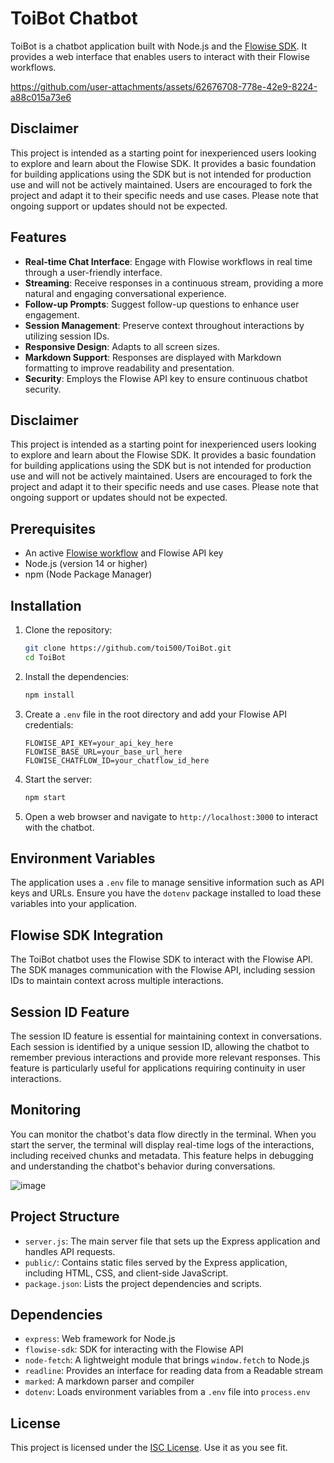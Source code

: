 # ToiBot Chatbot

ToiBot is a chatbot application built with Node.js and the [Flowise SDK](https://www.npmjs.com/package/flowise-sdk). It provides a web interface that enables users to interact with their Flowise workflows.

https://github.com/user-attachments/assets/62676708-778e-42e9-8224-a88c015a73e6

## Disclaimer

This project is intended as a starting point for inexperienced users looking to explore and learn about the Flowise SDK. It provides a basic foundation for building applications using the SDK but is not intended for production use and will not be actively maintained. Users are encouraged to fork the project and adapt it to their specific needs and use cases. Please note that ongoing support or updates should not be expected.

## Features

- **Real-time Chat Interface**: Engage with Flowise workflows in real time through a user-friendly interface.
- **Streaming**:  Receive responses in a continuous stream, providing a more natural and engaging conversational experience.
- **Follow-up Prompts**: Suggest follow-up questions to enhance user engagement.
- **Session Management**: Preserve context throughout interactions by utilizing session IDs.
- **Responsive Design**: Adapts to all screen sizes.
- **Markdown Support**:  Responses are displayed with Markdown formatting to improve readability and presentation.
- **Security**: Employs the Flowise API key to ensure continuous chatbot security.

## Disclaimer

This project is intended as a starting point for inexperienced users looking to explore and learn about the Flowise SDK. It provides a basic foundation for building applications using the SDK but is not intended for production use and will not be actively maintained. Users are encouraged to fork the project and adapt it to their specific needs and use cases. Please note that ongoing support or updates should not be expected.

## Prerequisites

- An active [Flowise workflow](https://github.com/FlowiseAI/Flowise) and Flowise API key
- Node.js (version 14 or higher)
- npm (Node Package Manager)

## Installation

1. Clone the repository:

   ```bash
   git clone https://github.com/toi500/ToiBot.git
   cd ToiBot
   ```

2. Install the dependencies:

   ```bash
   npm install
   ```

3. Create a `.env` file in the root directory and add your Flowise API credentials:

   ```plaintext
   FLOWISE_API_KEY=your_api_key_here
   FLOWISE_BASE_URL=your_base_url_here
   FLOWISE_CHATFLOW_ID=your_chatflow_id_here
   ```

4. Start the server:

   ```bash
   npm start
   ```

5. Open a web browser and navigate to `http://localhost:3000` to interact with the chatbot.

## Environment Variables

The application uses a `.env` file to manage sensitive information such as API keys and URLs. Ensure you have the `dotenv` package installed to load these variables into your application.

## Flowise SDK Integration

The ToiBot chatbot uses the Flowise SDK to interact with the Flowise API. The SDK manages communication with the Flowise API, including session IDs to maintain context across multiple interactions.

## Session ID Feature

The session ID feature is essential for maintaining context in conversations. Each session is identified by a unique session ID, allowing the chatbot to remember previous interactions and provide more relevant responses. This feature is particularly useful for applications requiring continuity in user interactions.

## Monitoring

You can monitor the chatbot's data flow directly in the terminal. When you start the server, the terminal will display real-time logs of the interactions, including received chunks and metadata. This feature helps in debugging and understanding the chatbot's behavior during conversations.

![image](https://github.com/user-attachments/assets/e5823699-2f5a-42ca-a7d4-f5e41e66f06d)


## Project Structure

- `server.js`: The main server file that sets up the Express application and handles API requests.
- `public/`: Contains static files served by the Express application, including HTML, CSS, and client-side JavaScript.
- `package.json`: Lists the project dependencies and scripts.

## Dependencies

- `express`: Web framework for Node.js
- `flowise-sdk`: SDK for interacting with the Flowise API
- `node-fetch`: A lightweight module that brings `window.fetch` to Node.js
- `readline`: Provides an interface for reading data from a Readable stream
- `marked`: A markdown parser and compiler
- `dotenv`: Loads environment variables from a `.env` file into `process.env`

## License

This project is licensed under the [ISC License](https://opensource.org/license/isc-license-txt). Use it as you see fit.